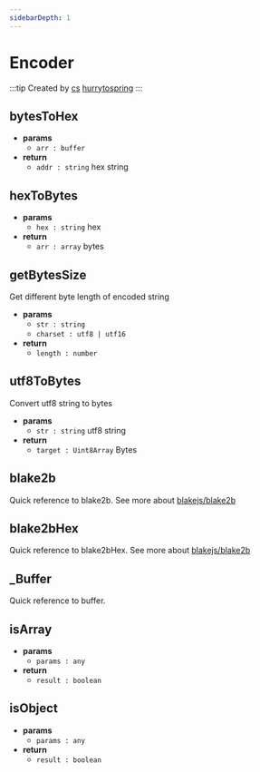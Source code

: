 ```yaml
---
sidebarDepth: 1
---
```


# Encoder

:::tip Created by
[cs](https://github.com/lovelycs)
[hurrytospring](https://github.com/hurrytospring)
:::

## bytesToHex 
- **params**
  - `arr : buffer`
- **return**
  - `addr : string` hex string  
  
## hexToBytes
- **params**
  - `hex : string` hex
- **return**
  - `arr : array` bytes

## getBytesSize 
Get different byte length of encoded string

- **params**
  - `str : string` 
  - `charset : utf8 | utf16` 
- **return**
  - `length : number`
  
## utf8ToBytes
Convert utf8 string to bytes

- **params**
  - `str : string` utf8 string
- **return**
  - `target : Uint8Array` Bytes
  
## blake2b 
Quick reference to blake2b. See more about [blakejs/blake2b](https://www.npmjs.com/package/blakejs)

## blake2bHex
Quick reference to blake2bHex. See more about [blakejs/blake2b](https://www.npmjs.com/package/blakejs)

## _Buffer 
Quick reference to buffer.

## isArray

- **params**
  - `params : any`
- **return**
  - `result : boolean`

## isObject

- **params**
  - `params : any`
- **return**
  - `result : boolean`
